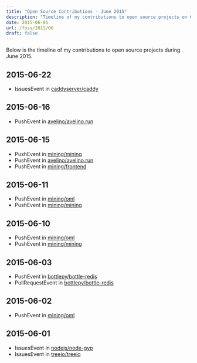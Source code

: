 ```yaml
---
title: "Open Source Contributions - June 2015"
description: "Timeline of my contributions to open source projects on GitHub during June 2015."
date: 2015-06-01
url: /foss/2015/06
draft: false
---
```


Below is the timeline of my contributions to open source projects during June 2015.

## 2015-06-22

- IssuesEvent in [caddyserver/caddy](https://github.com/caddyserver/caddy)

## 2015-06-16

- PushEvent in [avelino/avelino.run](https://github.com/avelino/avelino.run)

## 2015-06-15

- PushEvent in [mining/mining](https://github.com/mining/mining)
- PushEvent in [avelino/avelino.run](https://github.com/avelino/avelino.run)
- PushEvent in [mining/frontend](https://github.com/mining/frontend)

## 2015-06-11

- PushEvent in [mining/oml](https://github.com/mining/oml)
- PushEvent in [mining/mining](https://github.com/mining/mining)

## 2015-06-10

- PushEvent in [mining/oml](https://github.com/mining/oml)
- PushEvent in [mining/mining](https://github.com/mining/mining)

## 2015-06-03

- PushEvent in [bottlepy/bottle-redis](https://github.com/bottlepy/bottle-redis)
- PullRequestEvent in [bottlepy/bottle-redis](https://github.com/bottlepy/bottle-redis)

## 2015-06-02

- PushEvent in [mining/oml](https://github.com/mining/oml)

## 2015-06-01

- IssuesEvent in [nodejs/node-gyp](https://github.com/nodejs/node-gyp)
- IssuesEvent in [treeio/treeio](https://github.com/treeio/treeio)

